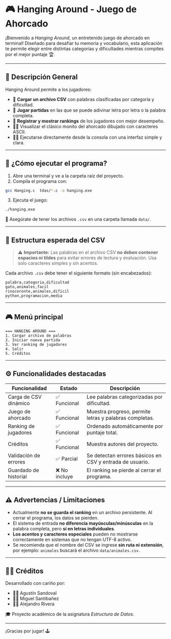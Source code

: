 # 🎮 Hanging Around - Juego de Ahorcado

¡Bienvenido a *Hanging Around*, un entretenido juego de ahorcado en terminal! Diseñado para desafiar tu memoria y vocabulario, esta aplicación te permite elegir entre distintas categorías y dificultades mientras compites por el mejor puntaje 🏆.

---

## 📌 Descripción General

Hanging Around permite a los jugadores:
- 📂 **Cargar un archivo CSV** con palabras clasificadas por categoría y dificultad.
- 🧠 **Jugar partidas** en las que se puede adivinar letra por letra o la palabra completa.
- 🥇 **Registrar y mostrar rankings** de los jugadores con mejor desempeño.
- 😵‍💫 Visualizar el clásico monito del ahorcado dibujado con caracteres ASCII.
- 🧑‍💻 Ejecutarse directamente desde la consola con una interfaz simple y clara.

---

## 🚀 ¿Cómo ejecutar el programa?

1. Abre una terminal y ve a la carpeta raíz del proyecto.
2. Compila el programa con:

```bash
gcc Hanging.c  tdas/*.c -o hanging.exe
```

3. Ejecuta el juego:

```bash
./hanging.exe
```

📝 Asegúrate de tener los archivos `.csv` en una carpeta llamada `data/`.

---

## 📁 Estructura esperada del CSV

> ⚠️ **Importante:** Las palabras en el archivo CSV **no deben contener espacios ni tildes** para evitar errores de lectura y evaluación. Usa solo caracteres simples y sin acentos.


Cada archivo `.csv` debe tener el siguiente formato (sin encabezados):

```
palabra,categoria,dificultad
gato,animales,facil
rinoceronte,animales,dificil
python,programacion,media
```

---

## 🎮 Menú principal

```
=== HANGING AROUND ===
1. Cargar archivo de palabras
2. Iniciar nueva partida
3. Ver ranking de jugadores
4. Salir
5. Créditos
```

---

## ⚙️ Funcionalidades destacadas

| Funcionalidad                  | Estado       | Descripción |
|-------------------------------|--------------|-------------|
| Carga de CSV dinámico         | ✅ Funcional | Lee palabras categorizadas por dificultad. |
| Juego de ahorcado             | ✅ Funcional | Muestra progreso, permite letras y palabras completas. |
| Ranking de jugadores          | ✅ Funcional | Ordenado automáticamente por puntaje total. |
| Créditos                      | ✅ Funcional | Muestra autores del proyecto. |
| Validación de errores         | ✅ Parcial   | Se detectan errores básicos en CSV y entrada de usuario. |
| Guardado de historial         | ❌ No incluye | El ranking se pierde al cerrar el programa. |

---

## ⚠️ Advertencias / Limitaciones

- Actualmente **no se guarda el ranking** en un archivo persistente. Al cerrar el programa, los datos se pierden.
- El sistema de entrada **no diferencia mayúsculas/minúsculas** en la palabra completa, pero **sí en letras individuales**.
- **Los acentos y caracteres especiales** pueden no mostrarse correctamente en sistemas que no tengan UTF-8 activo.
- Se recomienda que el nombre del CSV se ingrese **sin ruta ni extensión**, por ejemplo: `animales` buscará el archivo `data/animales.csv`.

---

## 🧑‍💻 Créditos

Desarrollado con cariño por:

- 👨‍💻 Agustín Sandoval  
- 👨‍💻 Miguel  Santibañez
- 👨‍💻 Alejandro Rivera  

🎓 Proyecto académico de la asignatura *Estructura de Datos*.

---

¡Gracias por jugar! 🕹️
